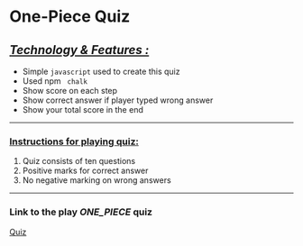 <h1><b>One-Piece Quiz</b> </h1>

<h2><i><u>Technology & Features :</u></i></h2>
<ul>
        <li>Simple <code>javascript</code> used to create this quiz</li>
        <li>Used npm <code> chalk</code></li>
        <li>Show score on each step</li>
        <li>Show correct answer if player typed wrong answer</li>
        <li>Show your total score in the end</li>
</ul>
<hr></hr>

<h3><u>Instructions for playing quiz:</u></h3>
</n>

<ol>
        <li>Quiz consists of ten questions</li>
        <li>Positive marks for correct answer</li>
        <li>No negative marking on wrong answers</li>
</ol>

<hr></hr>

<h3>Link to the play <i>ONE_PIECE</i> quiz</h3>
<a href="https://replit.com/@ArpitGupta18/one-piece-quiz-final?embed=1&output=1">Quiz</a>
